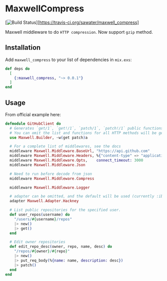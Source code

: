# MaxwellCompress
[![Build Status](https://travis-ci.org/sawater/maxwell_compress.svg?branch=master)][https://travis-ci.org/sawater/maxwell_compress]

Maxwell middleware to do `HTTP compression`. Now support `gzip` method.

## Installation

Add `maxwell_compress` to your list of dependencies in `mix.exs`:

```elixir
def deps do
  [
    {:maxwell_compress, "~> 0.0.1"}
  ]
end
```

## Usage

From official example here:

```elixir
defmodule GitHubClient do
  # Generates `get/1`, `get!/1`, `patch/1`, `patch!/1` public functions
  # You can omit the list and functions for all HTTP methods will be generated
  use Maxwell.Builder, ~w(get patch)a

  # For a complete list of middlewares, see the docs
  middleware Maxwell.Middleware.BaseUrl, "https://api.github.com"
  middleware Maxwell.Middleware.Headers, %{"content-type" => "application/vnd.github.v3+json", "user-agent" => "zhongwenool"}
  middleware Maxwell.Middleware.Opts,    connect_timeout: 3000
  middleware Maxwell.Middleware.Json

  # Need to run before decode from json
  middleware Maxwell.Middleware.Compress

  middleware Maxwell.Middleware.Logger

  # adapter can be omitted, and the default will be used (currently :ibrowse)
  adapter Maxwell.Adapter.Hackney

  # List public repositories for the specified user.
  def user_repos(username) do
    "/users/#{username}/repos"
    |> new()
    |> get()
  end

  # Edit owner repositories
  def edit_repo_desc(owner, repo, name, desc) do
    "/repos/#{owner}/#{repo}"
    |> new()
    |> put_req_body(%{name: name, description: desc})
    |> patch()
  end
end
```
